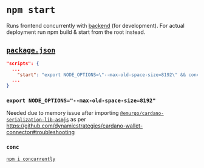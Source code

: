 # `npm start`
Runs frontend concurrently with [backend](../backend/server.js) (for development). For actual deployment run npm build & start from the root instead.

## [`package.json`](package.json#L16)
```json
"scripts": {
  ...
    "start": "export NODE_OPTIONS=\"--max-old-space-size=8192\" && conc \"node ../backend/server\" \"react-scripts start\""
  ...
}
```

### `export NODE_OPTIONS="--max-old-space-size=8192"`
Needed due to memory issue after importing [`@emurgo/cardano-serialization-lib-asmjs`](https://www.npmjs.com/package/@emurgo/cardano-serialization-lib-asmjs) as per https://github.com/dynamicstrategies/cardano-wallet-connector#troubleshooting

### `conc`
[`npm i concurrently`](https://www.npmjs.com/package/concurrently)
